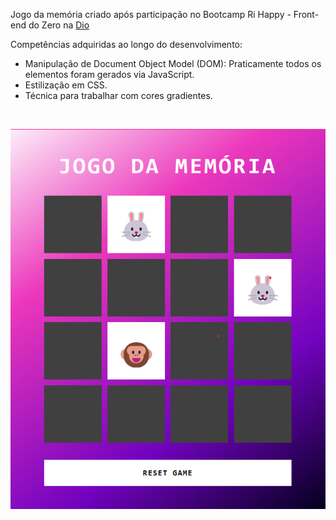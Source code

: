 Jogo da memória criado após participação no Bootcamp Ri Happy - Front-end do Zero na [Dio](https://web.dio.me/home)

Competências adquiridas ao longo do desenvolvimento:

- Manipulação de Document Object Model (DOM): Praticamente todos os elementos foram gerados via JavaScript.
- Estilização em CSS.
- Técnica para trabalhar com cores gradientes.

<br>

![Tela do Jogo](./src/images/tela_jogo.png)